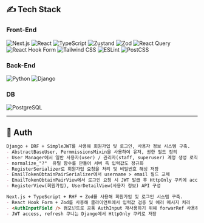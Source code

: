 
## ✍️ Tech Stack

### Front-End  
![Next.js](https://img.shields.io/badge/Next.js-14.2.20-black?logo=nextdotjs&logoColor=white)
![React](https://img.shields.io/badge/React-18-61DAFB?logo=react&logoColor=black)
![TypeScript](https://img.shields.io/badge/TypeScript-5-blue?logo=typescript&logoColor=white)
![Zustand](https://img.shields.io/badge/Zustand-5.0.6-000?logo=Zustand&logoColor=white)
![Zod](https://img.shields.io/badge/Zod-3.25.74-informational?logo=zod&logoColor=white)
![React Query](https://img.shields.io/badge/TanStack_React_Query-5.82.0-ff4154?logo=react-query&logoColor=white)
![React Hook Form](https://img.shields.io/badge/React_Hook_Form-7.60.0-EC5990?logo=reacthookform&logoColor=white)
![Tailwind CSS](https://img.shields.io/badge/Tailwind_CSS-3.4.1-06B6D4?logo=tailwindcss&logoColor=white)
![ESLint](https://img.shields.io/badge/ESLint-8-purple?logo=eslint&logoColor=white)
![PostCSS](https://img.shields.io/badge/PostCSS-8-DD3A0A?logo=postcss&logoColor=white)
### Back-End
![Python](https://img.shields.io/badge/Python-3.x-3776AB?logo=python&logoColor=white)
![Django](https://img.shields.io/badge/Django-4.x-092E20?logo=django&logoColor=white)

### DB
![PostgreSQL](https://img.shields.io/badge/PostgreSQL-15-4169E1?logo=postgresql&logoColor=white)

---
## 👤 Auth
```md
Django + DRF + SimpleJWT를 사용해 회원가입 및 로그인, 사용자 정보 시스템 구축.
- AbstractBaseUser, PermmissionsMixin을 사용하여 유저, 권한 필드 정의
- User Manager에서 일반 사용자(user) / 관리자(staff, superuser) 계정 생성 로직 분리 
- normalize_"?"  유틸 함수를 만들어 서버 측 입력값도 정규화
- RegisterSerializer로 회원가입 요청을 처리 및 비밀번호 해싱 저장
- EmailTokenObtainPairSerializer에서 username > email 필드 교체
- EmailTokenObtainPairView에서 로그인 요청 시 JWT 발급 후 HttpOnly 쿠키에 access, refresh 저장
- RegisterView(회원가입), UserDetailView(사용자 정보) API 구성
```
```md
Next.js + TypeScript + RHF + Zod를 사용해 회원가입 및 로그인 시스템 구축.                     
- React Hook Form + Zod를 사용해 클라이언트에서 입력값 검증 및 에러 메시지 처리
- <AuthInputField /> 컴포넌트로 공통 AuthInput 재사용하기 위해 forwarRef 사용해서 넘김
- JWT access, refresh 쿠니는 Django에서 HttpOnly 쿠키로 저장
```
```md

```
